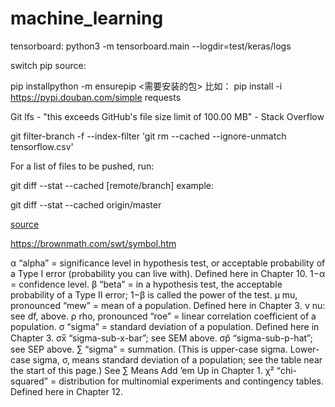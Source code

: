 # machine_learning

tensorboard: python3 -m tensorboard.main --logdir=test/keras/logs

switch pip source:

pip installpython -m ensurepip
 <需要安装的包>
比如：
pip install -i https://pypi.douban.com/simple requests

Git lfs - "this exceeds GitHub's file size limit of 100.00 MB" - Stack Overflow

git filter-branch -f --index-filter 'git rm --cached --ignore-unmatch tensorflow.csv'

For a list of files to be pushed, run:

git diff --stat --cached [remote/branch]
example:

git diff --stat --cached origin/master

[source](https://www.w3schools.com/python/python_ml_standard_deviation.asp)

https://brownmath.com/swt/symbol.htm

α “alpha” = significance level in hypothesis test, or acceptable probability of a Type I error (probability you can live with). Defined here in Chapter 10. 1−α = confidence level.
β “beta” = in a hypothesis test, the acceptable probability of a Type II error; 1−β is called the power of the test.
μ mu, pronounced “mew” = mean of a population. Defined here in Chapter 3.
ν nu: see df, above.
ρ rho, pronounced “roe” = linear correlation coefficient of a population.
σ “sigma” = standard deviation of a population. Defined here in Chapter 3.
σx̅ “sigma-sub-x-bar”; see SEM above.
σp̂ “sigma-sub-p-hat”; see SEP above.
∑ “sigma” = summation. (This is upper-case sigma. Lower-case sigma, σ, means standard deviation of a population; see the table near the start of this page.) See ∑ Means Add ’em Up in Chapter 1.
χ² “chi-squared” = distribution for multinomial experiments and contingency tables. Defined here in Chapter 12.
